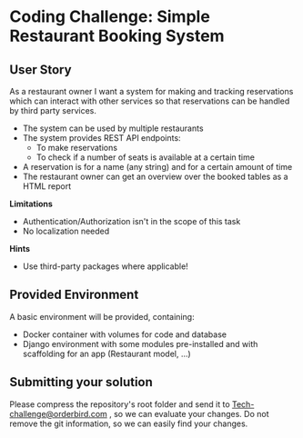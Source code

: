 # Coding Challenge: Simple Restaurant Booking System
## User Story ##
As a restaurant owner I want a system for making and tracking reservations which
can interact with other services so that reservations can be handled by third party services.
* The system can be used by multiple restaurants
* The system provides REST API endpoints:
    * To make reservations
    * To check if a number of seats is available at a certain time
* A reservation is for a name (any string) and for a certain amount of time
* The restaurant owner can get an overview over the booked tables as a HTML report

**Limitations**
* Authentication/Authorization isn't in the scope of this task
* No localization needed

**Hints**
* Use third-party packages where applicable!

## Provided Environment ##
A basic environment will be provided, containing:
* Docker container with volumes for code and database
* Django environment with some modules pre-installed and with scaffolding for an app (Restaurant model, ...)

## Submitting your solution
Please compress the repository's root folder and send it to Tech-challenge@orderbird.com , so we can evaluate your changes.
Do not remove the git information, so we can easily find your changes.

